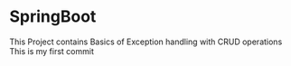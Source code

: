 # SpringBoot
This Project contains Basics of Exception handling with CRUD operations
This is my first commit
